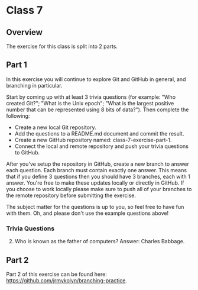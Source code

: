 # Class 7

## Overview
The exercise for this class is split into 2 parts.

## Part 1
In this exercise you will continue to explore Git and GitHub in general, and branching in particular.

Start by coming up with at least 3 trivia questions (for example: "Who created Git?"; "What is the Unix epoch"; "What is the largest positive number that can be represented using 8 bits of data?"). Then complete the following:

- Create a new local Git repository.
- Add the questions to a README.md document and commit the result.
- Create a new GitHub repository named: class-7-exercise-part-1.
- Connect the local and remote repository and push your trivia questions to GitHub.

After you've setup the repository in GitHub, create a new branch to answer each question. Each branch must contain exactly one answer. This means that if you define 3 questions then you should have 3 branches, each with 1 answer. You're free to make these updates locally or directly in GitHub. If you choose to work locally please make sure to push all of your branches to the remote repository before submitting the exercise.

The subject matter for the questions is up to you, so feel free to have fun with them. Oh, and please don't use the example questions above!

### Trivia Questions
2. Who is known as the father of computers?
Answer: Charles Babbage.

## Part 2
Part 2 of this exercise can be found here: https://github.com/jrmykolyn/branching-practice.
